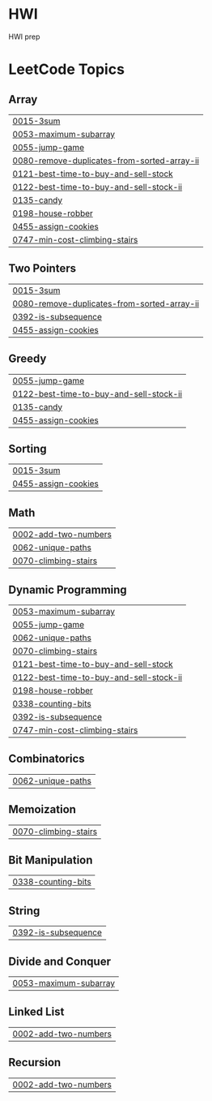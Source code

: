 # HWI
HWI prep

<!---LeetCode Topics Start-->
# LeetCode Topics
## Array
|  |
| ------- |
| [0015-3sum](https://github.com/sharmashivam755/HWI/tree/master/0015-3sum) |
| [0053-maximum-subarray](https://github.com/sharmashivam755/HWI/tree/master/0053-maximum-subarray) |
| [0055-jump-game](https://github.com/sharmashivam755/HWI/tree/master/0055-jump-game) |
| [0080-remove-duplicates-from-sorted-array-ii](https://github.com/sharmashivam755/HWI/tree/master/0080-remove-duplicates-from-sorted-array-ii) |
| [0121-best-time-to-buy-and-sell-stock](https://github.com/sharmashivam755/HWI/tree/master/0121-best-time-to-buy-and-sell-stock) |
| [0122-best-time-to-buy-and-sell-stock-ii](https://github.com/sharmashivam755/HWI/tree/master/0122-best-time-to-buy-and-sell-stock-ii) |
| [0135-candy](https://github.com/sharmashivam755/HWI/tree/master/0135-candy) |
| [0198-house-robber](https://github.com/sharmashivam755/HWI/tree/master/0198-house-robber) |
| [0455-assign-cookies](https://github.com/sharmashivam755/HWI/tree/master/0455-assign-cookies) |
| [0747-min-cost-climbing-stairs](https://github.com/sharmashivam755/HWI/tree/master/0747-min-cost-climbing-stairs) |
## Two Pointers
|  |
| ------- |
| [0015-3sum](https://github.com/sharmashivam755/HWI/tree/master/0015-3sum) |
| [0080-remove-duplicates-from-sorted-array-ii](https://github.com/sharmashivam755/HWI/tree/master/0080-remove-duplicates-from-sorted-array-ii) |
| [0392-is-subsequence](https://github.com/sharmashivam755/HWI/tree/master/0392-is-subsequence) |
| [0455-assign-cookies](https://github.com/sharmashivam755/HWI/tree/master/0455-assign-cookies) |
## Greedy
|  |
| ------- |
| [0055-jump-game](https://github.com/sharmashivam755/HWI/tree/master/0055-jump-game) |
| [0122-best-time-to-buy-and-sell-stock-ii](https://github.com/sharmashivam755/HWI/tree/master/0122-best-time-to-buy-and-sell-stock-ii) |
| [0135-candy](https://github.com/sharmashivam755/HWI/tree/master/0135-candy) |
| [0455-assign-cookies](https://github.com/sharmashivam755/HWI/tree/master/0455-assign-cookies) |
## Sorting
|  |
| ------- |
| [0015-3sum](https://github.com/sharmashivam755/HWI/tree/master/0015-3sum) |
| [0455-assign-cookies](https://github.com/sharmashivam755/HWI/tree/master/0455-assign-cookies) |
## Math
|  |
| ------- |
| [0002-add-two-numbers](https://github.com/sharmashivam755/HWI/tree/master/0002-add-two-numbers) |
| [0062-unique-paths](https://github.com/sharmashivam755/HWI/tree/master/0062-unique-paths) |
| [0070-climbing-stairs](https://github.com/sharmashivam755/HWI/tree/master/0070-climbing-stairs) |
## Dynamic Programming
|  |
| ------- |
| [0053-maximum-subarray](https://github.com/sharmashivam755/HWI/tree/master/0053-maximum-subarray) |
| [0055-jump-game](https://github.com/sharmashivam755/HWI/tree/master/0055-jump-game) |
| [0062-unique-paths](https://github.com/sharmashivam755/HWI/tree/master/0062-unique-paths) |
| [0070-climbing-stairs](https://github.com/sharmashivam755/HWI/tree/master/0070-climbing-stairs) |
| [0121-best-time-to-buy-and-sell-stock](https://github.com/sharmashivam755/HWI/tree/master/0121-best-time-to-buy-and-sell-stock) |
| [0122-best-time-to-buy-and-sell-stock-ii](https://github.com/sharmashivam755/HWI/tree/master/0122-best-time-to-buy-and-sell-stock-ii) |
| [0198-house-robber](https://github.com/sharmashivam755/HWI/tree/master/0198-house-robber) |
| [0338-counting-bits](https://github.com/sharmashivam755/HWI/tree/master/0338-counting-bits) |
| [0392-is-subsequence](https://github.com/sharmashivam755/HWI/tree/master/0392-is-subsequence) |
| [0747-min-cost-climbing-stairs](https://github.com/sharmashivam755/HWI/tree/master/0747-min-cost-climbing-stairs) |
## Combinatorics
|  |
| ------- |
| [0062-unique-paths](https://github.com/sharmashivam755/HWI/tree/master/0062-unique-paths) |
## Memoization
|  |
| ------- |
| [0070-climbing-stairs](https://github.com/sharmashivam755/HWI/tree/master/0070-climbing-stairs) |
## Bit Manipulation
|  |
| ------- |
| [0338-counting-bits](https://github.com/sharmashivam755/HWI/tree/master/0338-counting-bits) |
## String
|  |
| ------- |
| [0392-is-subsequence](https://github.com/sharmashivam755/HWI/tree/master/0392-is-subsequence) |
## Divide and Conquer
|  |
| ------- |
| [0053-maximum-subarray](https://github.com/sharmashivam755/HWI/tree/master/0053-maximum-subarray) |
## Linked List
|  |
| ------- |
| [0002-add-two-numbers](https://github.com/sharmashivam755/HWI/tree/master/0002-add-two-numbers) |
## Recursion
|  |
| ------- |
| [0002-add-two-numbers](https://github.com/sharmashivam755/HWI/tree/master/0002-add-two-numbers) |
<!---LeetCode Topics End-->